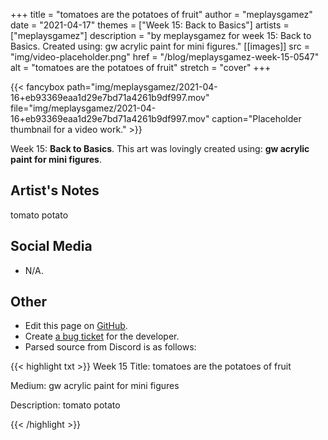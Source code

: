 +++
title =       "tomatoes are the potatoes of fruit"
author =      "meplaysgamez"
date =        "2021-04-17"
themes =      ["Week 15: Back to Basics"]
artists =     ["meplaysgamez"]
description = "by meplaysgamez for week 15: Back to Basics. Created using: gw acrylic paint for mini figures."
[[images]]
      src = "img/video-placeholder.png"
      href = "/blog/meplaysgamez-week-15-0547"
      alt = "tomatoes are the potatoes of fruit"
      stretch = "cover"
+++


{{< fancybox path="img/meplaysgamez/2021-04-16+eb93369eaa1d29e7bd71a4261b9df997.mov" file="img/meplaysgamez/2021-04-16+eb93369eaa1d29e7bd71a4261b9df997.mov" caption="Placeholder thumbnail for a video work." >}}


Week 15: **Back to Basics**. This art was lovingly created using: **gw acrylic paint for mini figures**.

## Artist's Notes

tomato potato

## Social Media

- N/A.

## Other

- Edit this page on [GitHub](https://github.com/teaminkling/web-refresh/edit/main/content/blog/meplaysgamez-week-15-0547.md).
- Create [a bug ticket](https://github.com/teaminkling/web-refresh/issues/new?assignees=&labels=bug&template=problem-report.md&title=) for the developer.
- Parsed source from Discord is as follows:

{{< highlight txt >}}
Week 15
Title: tomatoes are the potatoes of fruit

Medium: gw acrylic paint for mini figures

Description: tomato potato

{{< /highlight >}}